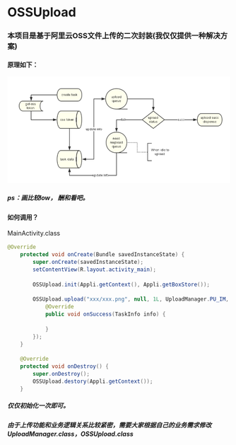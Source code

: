 # OSSUpload
### 本项目是基于阿里云OSS文件上传的二次封装(我仅仅提供一种解决方案)
#### 原理如下：
![](https://github.com/zhangxyfs/OSSUpload/blob/master/example/upload_tactics.jpg)
##### ps：画比较low， 酬和看吧。
#### 如何调用？

MainActivity.class
```java
@Override
    protected void onCreate(Bundle savedInstanceState) {
        super.onCreate(savedInstanceState);
        setContentView(R.layout.activity_main);

        OSSUpload.init(Appli.getContext(), Appli.getBoxStore());

        OSSUpload.upload("xxx/xxx.png", null, 1L, UploadManager.PU_IM, null, null, null, new UploadListener() {
            @Override
            public void onSuccess(TaskInfo info) {
                
            }
        });
    }

    @Override
    protected void onDestroy() {
        super.onDestroy();
        OSSUpload.destory(Appli.getContext());
    }
```
##### 仅仅初始化一次即可。
##### 由于上传功能和业务逻辑关系比较紧密，需要大家根据自己的业务需求修改UploadManager.class，OSSUpload.class
